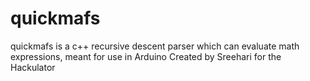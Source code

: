 # quickmafs
quickmafs is a c++ recursive descent parser which can evaluate math expressions, meant for use in Arduino 
Created by Sreehari for the Hackulator
